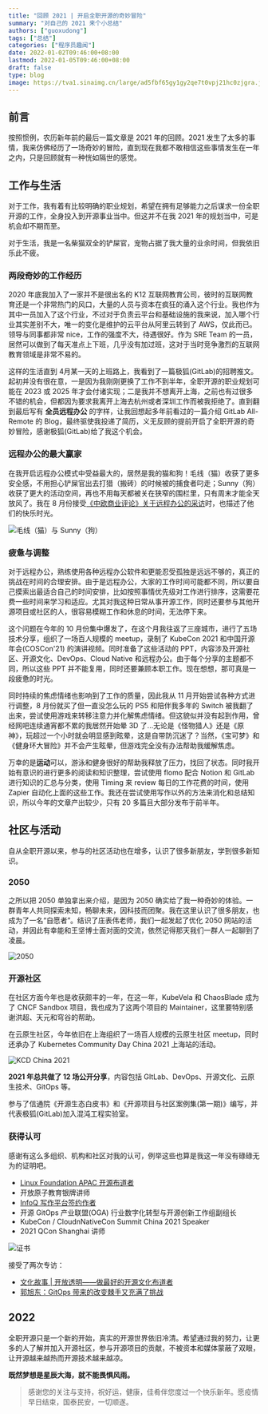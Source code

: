 ```yaml
---
title: "回顾 2021 | 开启全职开源的奇妙冒险"
summary: "对自己的 2021 来个小总结"
authors: ["guoxudong"]
tags: ["总结"]
categories: ["程序员趣闻"]
date: 2022-01-02T09:46:00+08:00
lastmod: 2022-01-05T09:46:00+08:00
draft: false
type: blog
image: https://tva1.sinaimg.cn/large/ad5fbf65gy1gy2qe7t0vpj21hc0zjgra.jpg
---
```

## 前言

按照惯例，农历新年前的最后一篇文章是 2021 年的回顾。2021 发生了太多的事情，我来仿佛经历了一场奇妙的冒险，直到现在我都不敢相信这些事情发生在一年之内，只是回顾就有一种恍如隔世的感觉。

## 工作与生活

对于工作，我有着有比较明确的职业规划，希望在拥有足够能力之后谋求一份全职开源的工作，全身投入到开源事业当中。但这并不在我 2021 年的规划当中，可是机会却不期而至。

对于生活，我是一名柴猫双全的铲屎官，宠物占据了我大量的业余时间，但我依旧乐此不疲。

### 两段奇妙的工作经历

2020 年底我加入了一家并不是很出名的 K12 互联网教育公司，彼时的互联网教育还是一个非常热门的风口，大量的人员与资本在疯狂的涌入这个行业。我也作为其中一员加入了这个行业，不过对于负责云平台和基础设施的我来说，加入哪个行业其实差别不大，唯一的变化是维护的云平台从阿里云转到了 AWS，仅此而已。领导与同事都非常 nice，工作的强度不大，待遇很好。作为 SRE Team 的一员，居然可以做到了每天准点上下班，几乎没有加过班，这对于当时竞争激烈的互联网教育领域是非常不易的。

这样的生活直到 4月某一天的上班路上，我看到了一篇极狐(GitLab)的招聘推文。起初并没有很在意，一是因为我刚刚更换了工作不到半年，全职开源的职业规划可能在 2023 或 2025 年才会付诸实现；二是我并不想离开上海，之前也有过很多不错的机会，但都因为要求我离开上海去杭州或者深圳工作而被我拒绝了。直到翻到最后写有 **全员远程办公** 的字样，让我回想起多年前看过的一篇介绍 GitLab All-Remote 的 Blog，最终驱使我投递了简历，义无反顾的提前开启了全职开源的奇妙冒险，感谢极狐(GitLab)给了我这个机会。

### 远程办公的最大赢家

在我开启远程办公模式中受益最大的，居然是我的猫和狗！毛线（猫）收获了更多安全感，不用担心铲屎官出去打猎（搬砖）的时候被的捕食者叼走；Sunny（狗）收获了更大的活动空间，再也不用每天都被关在狭窄的围栏里，只有周末才能全天放风了。我在 8 月份接受[《中欧商业评论》关于远程办公的采访](https://mp.weixin.qq.com/s/gFQXlkUf0OvbocJ6Uyepeg)时，也描述了他们的快乐时光。

![毛线（猫）与 Sunny（狗）](https://tvax4.sinaimg.cn/large/ad5fbf65gy1gy40vluzljj21240plgvc.jpg)

### 疲惫与调整

对于远程办公，熟练使用各种远程办公软件和更能忍受孤独是远远不够的，真正的挑战在时间的合理安排。由于是远程办公，大家的工作时间可能都不同，所以要自己摸索出最适合自己的时间安排，比如按照事情优先级对工作进行排序，这需要花费一些时间来学习和适应。尤其对我这种日常从事开源工作，同时还要参与其他开源项目或社区的人，很容易模糊工作和休息的时间，无法停下来。

这个问题在今年的 10 月份集中爆发了，在这个月我往返了三座城市，进行了五场技术分享，组织了一场百人规模的 meetup，录制了 KubeCon 2021 和中国开源年会(COSCon'21) 的演讲视频。同时准备了这些活动的 PPT，内容涉及开源社区、开源文化、DevOps、Cloud Native 和远程办公。由于每个分享的主题都不同，所以这些 PPT 并不能复用，同时还要兼顾本职工作。现在想想，那可真是一段疲惫的时光。

同时持续的焦虑情绪也影响到了工作的质量，因此我从 11 月开始尝试各种方式进行调整，8 月份就买了但一直没怎么玩的 PS5 和陪伴我多年的 Switch 被我翻了出来，尝试使用游戏来转移注意力并化解焦虑情绪。但这貌似并没有起到作用，曾经网吧连续通宵都不累的我居然开始晕 3D 了...无论是《怪物猎人》还是《原神》，玩超过一个小时就会明显感到眩晕，这是自带防沉迷了？当然，《宝可梦》和《健身环大冒险》并不会产生眩晕，但游戏完全没有办法帮助我缓解焦虑。

万幸的是**运动**可以，游泳和健身很好的帮助我释放了压力，找回了状态。同时我开始有意识的进行更多的阅读和知识整理，尝试使用 flomo 配合 Notion 和 GitLab 进行知识的汇总与分类，使用 Timing 来 review 每日的工作花费的时间，使用 Zapier 自动化上面的这些工作。我还在尝试使用写作以外的方法来消化和总结知识，所以今年的文章产出较少，只有 20 多篇且大部分发布于前半年。

## 社区与活动

自从全职开源以来，参与的社区活动也在增多，认识了很多新朋友，学到很多新知识。

### 2050

之所以把 2050 单独拿出来介绍，是因为 2050 确实给了我一种奇妙的体验。一群青年人共同探索未知，畅聊未来，因科技而团聚。我在这里认识了很多朋友，也成为了一名“自愿者”。结识了庄表伟老师，我们一起发起了优化 2050 网站的活动，并因此有幸能和王坚博士面对面的交流，依然记得那天我们一群人一起聊到了凌晨。

![2050](https://tva3.sinaimg.cn/large/ad5fbf65gy1gy41gvkg3aj21r70zj1ax.jpg)

### 开源社区

在社区方面今年也是收获颇丰的一年，在这一年，KubeVela 和 ChaosBlade 成为了 CNCF Sandbox 项目，我也成为了这两个项目的 Maintainer，这里要特别感谢洪超、天元和穹谷的帮助。

在云原生社区，今年依旧在上海组织了一场百人规模的云原生社区 meetup，同时还承办了 Kubernetes Community Day China 2021 上海站的活动。

![KCD China 2021](https://tvax3.sinaimg.cn/large/ad5fbf65gy1gy3yjgfjekj20u00k0q4l.jpg)

**2021 年总共做了 12 场公开分享**，内容包括 GItLab、DevOps、开源文化、云原生技术、GitOps 等。

参与了信通院《开源生态白皮书》和《开源项目与社区案例集(第一期)》编写，并代表极狐(GitLab)加入混沌工程实验室。

### 获得认可

感谢有这么多组织、机构和社区对我的认可，例举这些也算是我这一年没有碌碌无为的证明吧。

- [Linux Foundation APAC 开源布道者](https://mp.weixin.qq.com/s/OpenmZFoYvIObDVvHOIc4g)
- 开放原子教育银牌讲师
- [InfoQ 写作平台签约作者](https://xie.infoq.cn/article/dcd2e032fe452e946cf669ea0)
- 开源 GitOps 产业联盟(OGA) 行业数字化转型与开源创新工作组副组长
- KubeCon / CloudnNativeCon Summit China 2021 Speaker
- 2021 QCon Shanghai 讲师

![证书](https://tvax4.sinaimg.cn/large/ad5fbf65gy1gy3yf9fss9j23342bc4qq.jpg)

接受了两次专访：

- [文化故事 | 开放透明——做最好的开源文化布道者](https://mp.weixin.qq.com/s/BQM5BxSJQkGOiSmyjPrK9A)
- [郭旭东：GitOps 带来的改变棘手又充满了挑战](https://mp.weixin.qq.com/s/4rNdMextzTlCBAdvV4hd1g)

## 2022

全职开源只是一个新的开始，真实的开源世界依旧冷清。希望通过我的努力，让更多的人了解并加入开源社区，参与开源项目的贡献，不被资本和媒体蒙蔽了双眼，让开源越来越热而开源技术越来越凉。

**既然梦想是星辰大海，就不能畏惧风雨。**

>感谢您的关注与支持，祝好运，健康，佳肴伴您度过一个快乐新年。愿疫情早日结束，国泰民安，一切顺遂。
